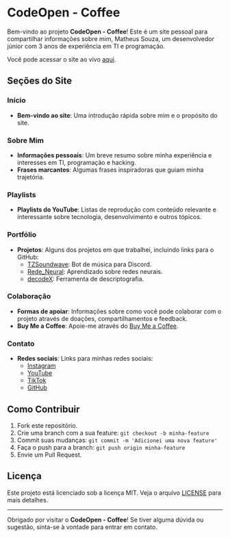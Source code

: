 # CodeOpen - Coffee

Bem-vindo ao projeto **CodeOpen - Coffee**! Este é um site pessoal para compartilhar informações sobre mim, Matheus Souza, um desenvolvedor júnior com 3 anos de experiência em TI e programação. 

Você pode acessar o site ao vivo [aqui](https://zer0g0ld.github.io/CodeOpen-Coffee/).

## Seções do Site

### Início

- **Bem-vindo ao site**: Uma introdução rápida sobre mim e o propósito do site.

### Sobre Mim

- **Informações pessoais**: Um breve resumo sobre minha experiência e interesses em TI, programação e hacking.
- **Frases marcantes**: Algumas frases inspiradoras que guiam minha trajetória.

### Playlists

- **Playlists do YouTube**: Listas de reprodução com conteúdo relevante e interessante sobre tecnologia, desenvolvimento e outros tópicos.

### Portfólio

- **Projetos**: Alguns dos projetos em que trabalhei, incluindo links para o GitHub:
  - [TZSoundwave](https://github.com/Zer0G0ld/TZSoundwave): Bot de música para Discord.
  - [Rede_Neural](https://github.com/Zer0G0ld/rede_neural): Aprendizado sobre redes neurais.
  - [decodeX](https://github.com/Zer0G0ld/decodeX): Ferramenta de descriptografia.

### Colaboração

- **Formas de apoiar**: Informações sobre como você pode colaborar com o projeto através de doações, compartilhamentos e feedback.
- **Buy Me a Coffee**: Apoie-me através do [Buy Me a Coffee](https://buymeacoffee.com/zer0.g0ld).

### Contato

- **Redes sociais**: Links para minhas redes sociais:
  - [Instagram](https://www.instagram.com/code_open/)
  - [YouTube](https://www.youtube.com/@codeopen/featured)
  - [TikTok](https://www.tiktok.com/@CodeOpen)
  - [GitHub](https://github.com/Zer0G0ld)

## Como Contribuir

1. Fork este repositório.
2. Crie uma branch com a sua feature: `git checkout -b minha-feature`
3. Commit suas mudanças: `git commit -m 'Adicionei uma nova feature'`
4. Faça o push para a branch: `git push origin minha-feature`
5. Envie um Pull Request.

## Licença

Este projeto está licenciado sob a licença MIT. Veja o arquivo [LICENSE](LICENSE) para mais detalhes.

---

Obrigado por visitar o **CodeOpen - Coffee**! Se tiver alguma dúvida ou sugestão, sinta-se à vontade para entrar em contato.

